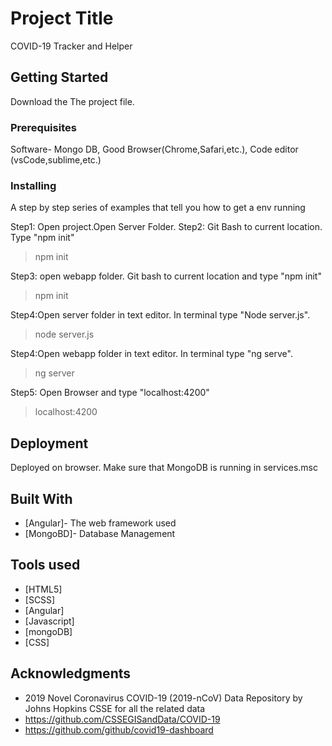 # Project Title

COVID-19 Tracker and Helper

## Getting Started

Download the The project file.

### Prerequisites

Software- Mongo DB, Good Browser(Chrome,Safari,etc.), Code editor (vsCode,sublime,etc.)


### Installing

A step by step series of examples that tell you how to get a  env running

Step1: Open project.Open Server Folder. 
Step2: Git Bash to current location. Type "npm init"



>npm init


Step3: open webapp folder. Git bash to current location and type "npm init"


>npm init


Step4:Open server folder in text editor. In terminal type "Node server.js".



>node server.js



Step4:Open webapp folder in text editor. In terminal type "ng serve".



>ng server

Step5: Open Browser and type "localhost:4200" 


>localhost:4200





## Deployment


Deployed on browser. Make sure that MongoDB is running in services.msc

## Built With

* [Angular]- The web framework used
* [MongoBD]- Database Management

## Tools used
* [HTML5]
* [SCSS]
* [Angular]
* [Javascript]
* [mongoDB]
* [CSS]


## Acknowledgments
* 2019 Novel Coronavirus COVID-19 (2019-nCoV) Data Repository by Johns Hopkins CSSE for all the related data
* https://github.com/CSSEGISandData/COVID-19
* https://github.com/github/covid19-dashboard